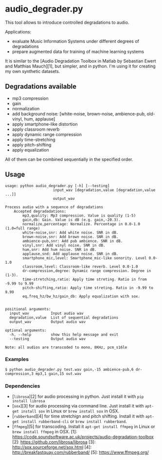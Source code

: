 # audio_degrader.py

This tool allows to introduce controlled degradations to audio.

Applications:
* evaluate Music Information Systems under different degrees of degradations
* prepare augmented data for training of machine learning systems

It is similar to the [Audio Degradation Toolbox in Matlab by Sebastian Ewert and Matthias Mauch][1], but simpler, and in python. I'm using it for creating my own synthetic datasets.

## Degradations available
* mp3 compression
* gain
* normalization
* add background noise: [white-noise,
                         brown-noise,
                         ambience-pub,
                         old-vinyl,
                         hum,
                         applause]
* apply smartphone-like distortion
* apply classroom reverb
* apply dynamic range compression
* apply time-stretching
* apply pitch-shifting
* apply equalization

All of them can be combined sequentially in the specified order.

## Usage

```
usage: python audio_degrader.py [-h] [--testing]
                      input_wav [degradation,value [degradation,value ...]]
                      output_wav

Process audio with a sequence of degradations
    Accepted degradadations:
        mp3,quality: Mp3 compression. Value is quality (1-5)
        gain,db: Gain. Value is dB (e.g. gain,-20.3).
        normalize,percentage: Normalize. Percentage in 0.0-1.0 (1.0=full range)
        white-noise,snr: Add white noise. SNR in dB.
        brown-noise,snr: Add brown noise. SNR in dB.
        ambience-pub,snr: Add pub ambience. SNR in dB.
        vinyl,snr: Add vinyl noise. SNR in dB.
        hum,snr: Add hum noise. SNR in dB.
        applause,snd: Add applause noise. SNR in dB.
        smartphone_mic,level: Smartphone_mic-like sonority. Level 0.0-1.0
        classroom,level: Classroom-like reverb. Level 0.0-1.0
        dr-compression,degree: Dynamic range compression. Degree in (1-3).
        time-stretching,ratio: Apply time streting. Ratio in from -9.99 to 9.99
        pitch-shifting,ratio: Apply time streting. Ratio in -9.99 to 9.99
        eq,freq_hz/bw_hz/gain_db: Apply equalization with sox.
        

positional arguments:
  input_wav          Input audio wav
  degradation,value  List of sequential degradations
  output_wav         Output audio wav

optional arguments:
  -h, --help         show this help message and exit
  --testing          Output audio wav

Note: all audios are transcoded to mono, 8KHz, pcm_s16le
```

### Examples
```
$ python audio_degrader.py test.wav gain,-15 ambience-pub,6 dr-compression,3 mp3,1 gain,15 out.wav
```

### Dependencies

* [`librosa`][2] for audio processing in python. Just install it with `pip install librosa`
* [`sox`][3] for audio processing via command line. Just install it with `apt-get install sox` in Linux or `brew install sox` in OSX.
* [`rubberband`][4] for time stretchign and pitch shifting. Install it with `apt-get install rubberband-cli` or `brew install rubberband`.
* [`ffmpeg`][5] for transcoding. Install it `apt-get install ffmpeg` in Linux or `brew install ffmpeg` in OSX.
[1]: https://code.soundsoftware.ac.uk/projects/audio-degradation-toolbox
[2]: https://github.com/librosa/librosa
[3]: http://sox.sourceforge.net/sox.html
[4]: http://breakfastquay.com/rubberband/
[5]: https://www.ffmpeg.org/
